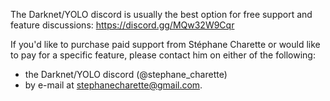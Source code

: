 The Darknet/YOLO discord is usually the best option for free support and feature discussions:  https://discord.gg/MQw32W9Cqr

If you'd like to purchase paid support from Stéphane Charette or would like to pay for a specific feature, please contact him on either of the following:
- the Darknet/YOLO discord (@stephane_charette)
- by e-mail at stephanecharette@gmail.com.
